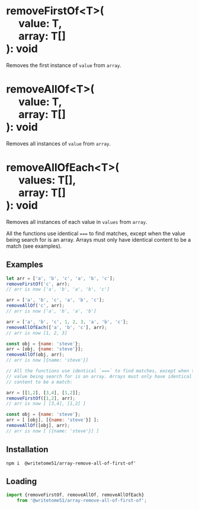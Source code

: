 # removeFirstOf\<T\>(<br>&nbsp;&nbsp;&nbsp;&nbsp;&nbsp;value: T,<br>&nbsp;&nbsp;&nbsp;&nbsp;&nbsp;array: T[]<br>): void

Removes the first instance of `value` from `array`.

# removeAllOf\<T\>(<br>&nbsp;&nbsp;&nbsp;&nbsp;&nbsp;value: T,<br>&nbsp;&nbsp;&nbsp;&nbsp;&nbsp;array: T[]<br>): void

Removes all instances of `value` from `array`.

# removeAllOfEach\<T\>(<br>&nbsp;&nbsp;&nbsp;&nbsp;&nbsp;values: T[],<br>&nbsp;&nbsp;&nbsp;&nbsp;&nbsp;array: T[]<br>): void

Removes all instances of each value in `values` from `array`.

All the functions use identical `===` to find matches, except when the
value being search for is an array. Arrays must only have identical
content to be a match (see examples).

## Examples
```js
let arr = ['a', 'b', 'c', 'a', 'b', 'c'];
removeFirstOf('c', arr);
// arr is now ['a', 'b', 'a', 'b', 'c']

arr = ['a', 'b', 'c', 'a', 'b', 'c'];
removeAllOf('c', arr);
// arr is now ['a', 'b', 'a', 'b']

arr = ['a', 'b', 'c', 1, 2, 3, 'a', 'b', 'c'];
removeAllOfEach(['a', 'b', 'c'], arr);
// arr is now [1, 2, 3]

const obj = {name: 'steve'};
arr = [obj, {name: 'steve'}];
removeAllOf(obj, arr);
// arr is now [{name: 'steve'}]

// All the functions use identical `===` to find matches, except when the 
// value being search for is an array. Arrays must only have identical 
// content to be a match:

arr = [[1,2], [3,4], [1,2]];
removeFirstOf([1,2], arr);
// arr is now [ [3,4], [1,2] ]

const obj = {name: 'steve'};
arr = [ [obj], [{name: 'steve'}] ];
removeAllOf([obj], arr);
// arr is now [ [{name: 'steve'}] ]
```

## Installation
`npm i  @writetome51/array-remove-all-of-first-of'`


## Loading
```js
import {removeFirstOf, removeAllOf, removeAllOfEach} 
    from '@writetome51/array-remove-all-of-first-of';
```
